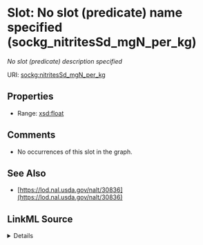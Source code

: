 

# Slot: No slot (predicate) name specified (sockg_nitritesSd_mgN_per_kg)


_No slot (predicate) description specified_







URI: [sockg:nitritesSd_mgN_per_kg](https://idir.uta.edu/sockg-ontology/docs/nitritesSd_mgN_per_kg)



<!-- no inheritance hierarchy -->








## Properties

* Range: [xsd:float](http://www.w3.org/2001/XMLSchema#float)





## Comments

* No occurrences of this slot in the graph.

## See Also

* [https://lod.nal.usda.gov/nalt/30836](https://lod.nal.usda.gov/nalt/30836)



## LinkML Source

<details>

```yaml
name: sockg_nitritesSd_mgN_per_kg
description: No slot (predicate) description specified
title: No slot (predicate) name specified
comments:
- No occurrences of this slot in the graph.
from_schema: soc-kg
see_also:
- https://lod.nal.usda.gov/nalt/30836
rank: 1000
domain: sockg_SoilChemicalSample
slot_uri: sockg:nitritesSd_mgN_per_kg
alias: sockg_nitritesSd_mgN_per_kg
range: float

```
</details>